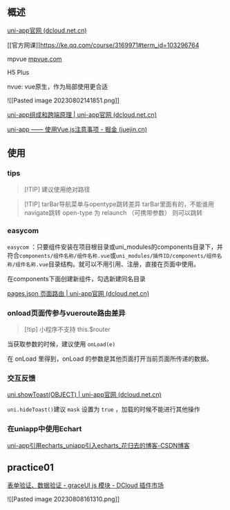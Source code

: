 
## 概述

[uni-app官网 (dcloud.net.cn)](https://uniapp.dcloud.net.cn/resource.html)

[[官方网课]]https://ke.qq.com/course/3169971#term_id=103296764

mpvue [mpvue.com](http://mpvue.com/)

H5 Plus

nvue: vue原生，作为局部使用更合适

![[Pasted image 20230802141851.png]]

[uni-app组成和跨端原理 | uni-app官网 (dcloud.net.cn)](https://uniapp.dcloud.net.cn/tutorial/)

[uni-app —— 使用Vue.js注意事项 - 掘金 (juejin.cn)](https://juejin.cn/post/6881459593868918792?searchId=202308021516166209C4BF362494A4BC06)


## 使用

### tips

 > [!TIP] 建议使用绝对路径

> [!TIP]  tarBar导航菜单与opentype跳转差异
> tarBar里面有的，不能谁用navigate跳转
> open-type 为 relaunch （可携带参数） 则可以跳转


### easycom

`easycom` ：只要组件安装在项目根目录或uni_modules的components目录下，并符合`components/组件名称/组件名称.vue`或`uni_modules/插件ID/components/组件名称/组件名称.vue`目录结构。就可以不用引用、注册，直接在页面中使用。

在components下面创建新组件，勾选新建同名目录

[pages.json 页面路由 | uni-app官网 (dcloud.net.cn)](https://uniapp.dcloud.net.cn/collocation/pages.html#easycom)

### onload页面传参与vueroute路由差异

> [!tip] 小程序不支持 this.$router

当获取参数的时候，建议使用 `onLoad(e)`

在 onLoad 里得到，onLoad 的参数是其他页面打开当前页面所传递的数据。

### 交互反馈

[uni.showToast(OBJECT) | uni-app官网 (dcloud.net.cn)](https://uniapp.dcloud.net.cn/api/ui/prompt.html#showtoast )


` uni.hideToast() `建议 `mask` 设置为 `true` ，加载的时候不能进行其他操作


### 在uniapp中使用Echart

[uni-app引用echarts_uniapp引入echarts_花归去的博客-CSDN博客](https://blog.csdn.net/weixin_42120669/article/details/106123645)

## practice01


[表单验证、数据验证 - graceUI js 模块 - DCloud 插件市场](https://ext.dcloud.net.cn/plugin?id=383)

![[Pasted image 20230808161310.png]]

